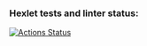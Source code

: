 ### Hexlet tests and linter status:
[![Actions Status](https://github.com/NataliPele/qa-auto-engineer-javascript-project-44/actions/workflows/hexlet-check.yml/badge.svg)](https://github.com/NataliPele/qa-auto-engineer-javascript-project-44/actions)